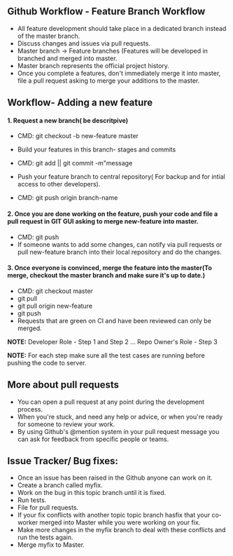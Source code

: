 ## Github Workflow - Feature Branch Workflow
* All feature development should take place in a dedicated branch instead of the master branch.
* Discuss changes and issues via pull requests.
* Master branch -> Feature branches (Features will be developed in branched and merged into master.
* Master branch represents the official project history.
* Once you complete a features, don't immediately merge it into master, file a pull request asking to merge your additions to the master.


## Workflow- Adding a new feature
#### 1. Request a new branch( be descritpive)
* CMD: git checkout -b new-feature master

* Build your features in this branch- stages and commits
* CMD: git add <some-file> || git commit -m"message

* Push your feature branch to central repository( For backup and for intial access to other developers).
* CMD: git push origin branch-name

#### 2. Once you are done working on the feature, push your code and file a pull request in GIT GUI asking to merge new-feature into master.
* CMD: git push
* If someone wants to add some changes, can notify via pull requests or pull new-feature branch into their local repository and do the changes.

#### 3. Once everyone is convinced, merge the feature into the master(To merge, checkout the master branch and make sure it's up to date.)
* CMD: git checkout master
* git pull
* git pull origin new-feature
* git push
* Requests that are green on CI and have been reviewed can only be merged.

**NOTE:** Developer Role - Step 1 and Step 2
... Repo Owner's Role - Step 3

**NOTE:** For each step make sure all the test cases are running before pushing the code to server.

## More about pull requests
* You can open a pull request at any point during the development process.
* When you're stuck, and need any help or advice, or when you're ready for someone to review your work.
* By using Github's @mention system in your pull request message you can ask for feedback from specific people or teams.


## Issue Tracker/ Bug fixes:
* Once an issue has been raised in the Github anyone can work on it.
* Create a branch called myfix.
* Work on the bug in this topic branch until it is fixed.
* Run tests.
* File for pull requests.
* If your fix conflicts with another topic topic branch hasfix that your co-worker merged into Master while you were working on your fix.
* Make more changes in the myfix branch to deal with these conflicts and run the tests again.
* Merge myfix to Master.
